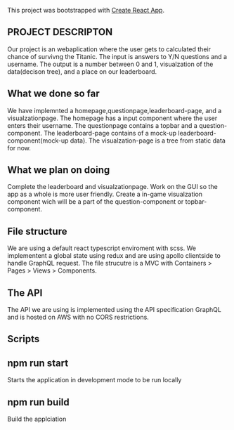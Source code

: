This project was bootstrapped with [Create React App](https://github.com/facebook/create-react-app).

## PROJECT DESCRIPTON

Our project is an webaplication where the user gets to calculated their chance of survivng the Titanic.
The input is answers to Y/N questions and a username. The output is a number between 0 and 1, visualzation of the data(decison tree), and a place on our leaderboard.

## What we done so far

We have implemnted a homepage,questionpage,leaderboard-page, and a visualzationpage. The homepage has a input component where the user enters their username. The questionpage contains a topbar and a question-component. The leaderboard-page contains of a mock-up leaderboard-component(mock-up data). The visualzation-page is a tree from static data for now.

## What we plan on doing

Complete the leaderboard and visualzationpage. Work on the GUI so the app as a whole is more user friendly. Create a in-game visualzation component wich will be a part of the question-component or topbar-component.

## File structure

We are using a default react typescript enviroment with scss. We implementent a global state using redux and are using apollo clientside to handle GraphQL request. The file strucutre is a MVC with Containers > Pages > Views > Components.

## The API

The API we are using is implemented using the API specification GraphQL and is hosted on AWS with no CORS restrictions.

## Scripts

## npm run start

Starts the application in development mode to be run locally

## npm run build

Build the applciation
